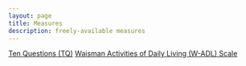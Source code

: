 ```yaml
---
layout: page
title: Measures
description: freely-available measures
---
```


[Ten Questions (TQ)](https://mjmaenner.github.io/disabilitymeasures/tenquestions)
[Waisman Activities of Daily Living (W-ADL) Scale](https://mjmaenner.github.io/disabilitymeasures/w-adl)
